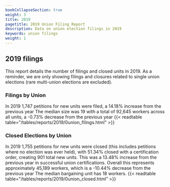 ```yaml
---
bookCollapseSection: true
weight: 3
title: 2019
pagetitle: 2019 Union Filing Report
description: Data on union election filings in 2019
keywords: union filings
weight: 1
---
```


## 2019 filings

This report details the number of filings and closed units in 2019. As a reminder, we are only showing filings and closures related to single union elections (rare multi-union elections are excluded).

### Filings by Union
In 2019 1,747 petitions for new units were filed, a 14.18% increase from the previous year The median size was 19 with a total of 92,645 workers across all units, a -0.73% decrease from the previous year
{{< readtable table="/tables/reports/2019/0union_filings.html" >}}

### Closed Elections by Union
In 2019 1,755 petitions for new units were closed (this includes petitions where no election was ever held), with 51.34% closed with a certification order, creating 901 total new units. This was a 13.48% increase from the previous year in successful union certifications. Overall this represents approximately 45,189 workers, which is a -10.44% decrease from the previous year The median bargaining unit has 18 workers.
{{< readtable table="/tables/reports/2019/0union_closed.html" >}}
